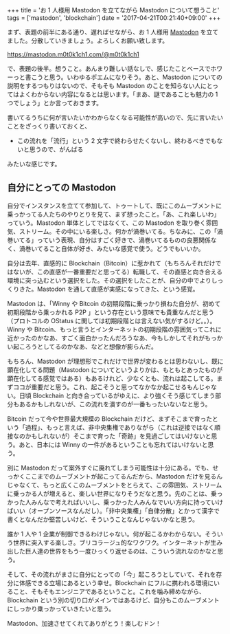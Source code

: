 +++
title = 'お 1 人様用 Mastodon を立てながら Mastodon について想うこと'
tags = ['mastodon', 'blockchain']
date = '2017-04-21T00:21:40+09:00'
+++

まず、表題の前半にある通り、遅ればせながら、お 1 人様用 [Mastodon](https://github.com/tootsuite/mastodon) を立てました。分散していきましょう。よろしくお願い致します。

<!--more-->

https://mastodon.m0t0k1ch1.com/@m0t0k1ch1

で、表題の後半。想うこと。あんまり難しい話なしで、感じたことベースでホワーっと書こうと思う。いわゆるポエムになりそう。あと、Mastodon についての説明をするつもりはないので、そもそも Mastodon のことを知らない人にとってはよくわからない内容になるとは思います。「まあ、謎であることも魅力の 1 つでしょう」とか言っておきます。

書いてるうちに何が言いたいかわからなくなる可能性が高いので、先に言いたいことをざっくり書いておくと、

- この流れを「流行」という 2 文字で終わらせたくないし、終わるべきでもないと思うので、がんばる

みたいな感じです。

## 自分にとっての Mastodon

自分でインスタンスを立てて参加して、トゥートして、既にこのムーブメントに乗っかってる人たちのやりとりを見て、まず想ったこと。「あ、これ楽しいわ」っていう。Mastodon 単体としてではなくて、この Mastodon を取り巻く雰囲気、ストリーム。その中にいる楽しさ。何かが渦巻いてる。ちなみに、この「渦巻いてる」っていう表現、自分はすごく好きで、渦巻いてるものの良悪関係なく、渦巻いてること自体が好き、みたいな感覚で使う。どうでもいいか。

自分は去年、直感的に Blockchain（Bitcoin）に惹かれて（もちろんそれだけではないが、この直感が一番重要だと思ってる）転職して、その直感と向き合える環境に突っ込むという選択をした。その選択をしたことが、自分の中でよりしっくりきた。Mastodon を通して直感が実感になってきた、という感覚。

Mastodon は、「Winny や Bitcoin の初期段階に乗っかり損ねた自分が、初めて初期段階から乗っかれる P2P 」という存在という意味でも貴重なんだと思う（プロトコルの OStatus に関しては初期段階とは言えない気がするけど。。）。Winny や Bitcoin、もっと言うとインターネットの初期段階の雰囲気ってこれに近かったのかなあ、すごく面白かったんだろうなあ、今もしかしてそれがもっかい起ころうとしてるのかなあ、などと想像が膨らんだ。

もちろん、Mastodon が理想形でこれだけで世界が変わるとは思わないし、既に顕在化してる問題（Mastodon についてというよりかは、もともとあったものが顕在化してる感覚ではある）もあるけれど、少なくとも、流れは起こしてる。まずココが重要だと思う。これ、起こそうと思ってなかなか起こせるもんじゃない。日頃 Blockchain と向き合っているがゆえに、より強くそう感じてしまう部分もあるかもしれないが、この流れを潰すのが一番もったいないなと思う。

Bitcoin だって今や世界最大規模の Blockchain だけど、まずそこまで育ったという「過程」、もっと言えば、非中央集権でありながら（これは逆接ではなく順接なのかもしれないが）そこまで育った「奇跡」を見過ごしてはいけないと思う。あと、日本には Winny の一件があるということも忘れてはいけないと思う。

別に Mastodon だって案外すぐに廃れてしまう可能性は十分にある。でも、せっかくここまでのムーブメントが起こってるんだから、Mastodon だけを見るんじゃなくて、もっと広くこのムーブメントをとらえて、この雰囲気、ストリームに乗っかる人が増えると、楽しい世界になりそうだなと思う。先のことは、乗っかった人みんなで考えればいいし、乗っかった人みんなでいい方向に持っていけばいい（オープンソースなんだし）。「非中央集権」「自律分散」とかって漢字で書くとなんだか堅苦しいけど、そういうことなんじゃないかなと思う。

誰か 1 人や 1 企業が制御できるわけじゃない。何が起こるかわからない。そういう世界に突入する楽しさ。ブリコラージュ的なワクワク。インターネットが生み出した巨人達の世界をもう一度ひっくり返せるのは、こういう流れなのかなと思う。

そして、その流れがまさに自分にとっての「今」起ころうとしていて、それを存分に体感できる立場にあるという幸せ。Blockchain にフルに携われる環境にいること、そもそもエンジニアであるということ。これを噛み締めながら、Blockchain という別の切り口がメインではあるけど、自分もこのムーブメントにしっかり乗っかっていきたいと思う。

Mastodon、加速させてくれてありがとう！楽しむドン！
